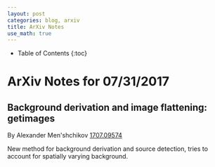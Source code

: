 ```yaml
---
layout: post
categories: blog, arxiv
title: ArXiv Notes
use_math: true
---
```


* Table of Contents
{:toc}


# ArXiv Notes for 07/31/2017

## Background derivation and image flattening: getimages

By Alexander Men'shchikov [1707.09574](https://arxiv.org/abs/1707.09574)

New method for background derivation and source detection, tries to account for spatially varying background.